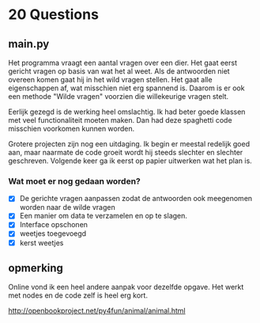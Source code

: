 
# 20 Questions
## main.py
Het programma vraagt een aantal vragen over een dier. 
Het gaat eerst gericht vragen op basis van wat het al weet.
Als de antwoorden niet overeen komen gaat hij in het wild
vragen stellen. Het gaat alle eigenschappen af, wat misschien niet erg
spannend is. Daarom is er ook een methode "Wilde vragen" voorzien die 
willekeurige vragen stelt.

Eerlijk gezegd is de werking heel omslachtig. Ik had beter goede klassen
met veel functionaliteit moeten maken. Dan had deze spaghetti code misschien
voorkomen kunnen worden. 

Grotere projecten zijn nog een uitdaging. Ik begin er meestal redelijk goed aan,
maar naarmate de code groeit wordt hij steeds slechter en slechter geschreven.
Volgende keer ga ik eerst op papier uitwerken wat het plan is.


### Wat moet er nog gedaan worden?
- [x] De gerichte vragen aanpassen zodat de antwoorden ook meegenomen
worden naar de wilde vragen
- [x] Een manier om data te verzamelen en op te slagen.
- [x] Interface opschonen
- [x] weetjes toegevoegd
- [x] kerst weetjes 

## opmerking
Online vond ik een heel andere aanpak voor dezelfde opgave.
Het werkt met nodes en de code zelf is heel erg kort. 

http://openbookproject.net/py4fun/animal/animal.html
